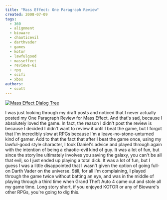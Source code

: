 ```yaml
---
title: "Mass Effect: One Paragraph Review"
created: 2008-07-09
tags:
  - 360
  - alignment
  - bioware
  - chaoticevil
  - darthvader
  - games
  - kotor
  - lawfulgood
  - masseffect
  - reviews-61
  - rpg
  - scifi
  - xbox
authors:
  - scott
---
```


[![Mass Effect Dialog Tree](/images/2607620905_b6d9fa4b22.jpg)](http://www.flickr.com/photos/spaceninja/2607620905/)

I was just looking through my draft posts and noticed that I never actually posted my One Paragraph Review for Mass Effect. And that's sad, because I absolutely loved the game. In fact, the reason I didn't post the review is because I decided I didn't want to review it until I beat the game, but I forgot that I'm incredibly slow at RPGs because I'm a leave-no-stone-unturned kind of gamer. Add to that the fact that after I beat the game once, using my lawful-good style character, I took Daniel's advice and played through again with the intention of being a chaotic-evil kind of guy. It was a lot of fun, but since the storyline ultimately involves you saving the galaxy, you can't be all that evil, so I just ended up playing a total dick. It was a lot of fun, but I guess I was a little disappointed that I wasn't given the option of going full-on Darth Vader on the universe. Still, for all I'm complaining, I played through the game twice without batting an eye, and was in the middle of playing through a third time when Grand Theft Auto 4 came out and stole all my game time. Long story short, if you enjoyed KOTOR or any of Bioware's other RPGs, you're going to dig this.
